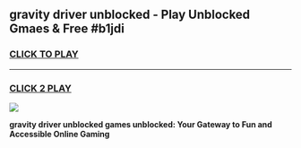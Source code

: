 
## gravity driver unblocked - Play Unblocked Gmaes & Free #b1jdi
<h3>
<a href="https://news.freeplayer.one?title=gravity_driver_unblocked&ref=24F">CLICK TO PLAY</a></h3>
<hr>

<h3>
<a href="https://news.freeplayer.one?title=gravity_driver_unblocked&ref=24F">CLICK 2 PLAY</a>
  
</h3>

<a href="https://news.freeplayer.one?title=gravity_driver_unblocked&ref=24F/"><img src="https://clearcache.store/games.png"></a>


**gravity driver unblocked games unblocked: Your Gateway to Fun and Accessible Online Gaming**
